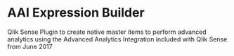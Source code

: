 # AAI Expression Builder
Qlik Sense Plugin to create native master items to perform advanced analytics using the Advanced Analytics Integration included with Qlik Sense from June 2017
